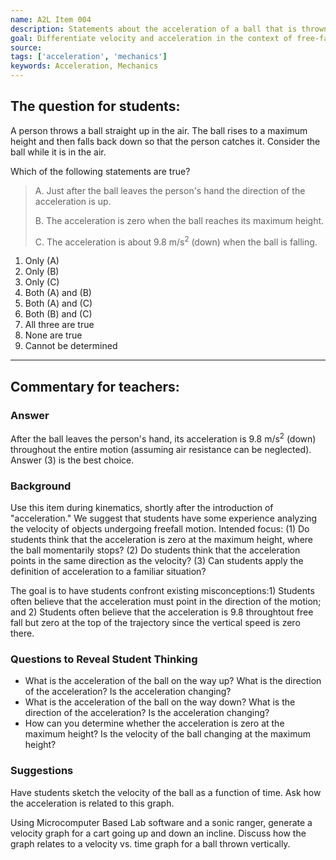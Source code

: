 ```yaml
---
name: A2L Item 004
description: Statements about the acceleration of a ball that is thrown vertically.
goal: Differentiate velocity and acceleration in the context of free-fall motion.
source: 
tags: ['acceleration', 'mechanics']
keywords: Acceleration, Mechanics
---
```


## The question for students:

A person throws a ball straight up in the air.  The ball rises to a maximum height and then falls back down so that the person catches it.  Consider the ball while it is in the air.

Which of the following statements are true?

> A. Just after the ball leaves the person's hand the direction of the acceleration is up.
> 
> B. The acceleration is zero when the ball reaches its maximum height.</li>
> 
> C. The acceleration is about 9.8 m/s<sup>2</sup> (down) when the ball is falling.

1. Only (A)
1. Only (B)
1. Only (C)
1. Both (A) and (B)
1. Both (A) and (C)
1. Both (B) and (C)
1. All three are true
1. None are true
1. Cannot be determined

<hr/>

## Commentary for teachers:

### Answer

After the ball leaves the person's hand, its acceleration is 9.8 m/s<sup>2</sup> (down) throughout the entire motion (assuming air resistance can be neglected). Answer (3) is the best choice.

### Background

Use this item during kinematics, shortly after the introduction of "acceleration." We suggest that students have some experience analyzing the velocity of objects undergoing freefall motion. Intended focus: (1) Do students think that the acceleration is zero at the maximum height, where the ball momentarily stops? (2) Do students think that the acceleration points in the same direction as the velocity? (3) Can students apply the definition of acceleration to a familiar situation?

The goal is to have students confront existing misconceptions:1) Students often believe that the acceleration must point in the direction of the motion; and 2) Students often believe that the acceleration is 9.8 throughtout free fall but zero at the top of the trajectory since the vertical speed is zero there.

### Questions to Reveal Student Thinking

* What is the acceleration of the ball on the way up? What is the direction of the acceleration? Is the acceleration changing?
* What is the acceleration of the ball on the way down? What is the direction of the acceleration? Is the acceleration changing?
* How can you determine whether the acceleration is zero at the maximum height? Is the velocity of the ball changing at the maximum height?

### Suggestions

Have students sketch the velocity of the ball as a function of time. Ask how the acceleration is related to this graph.

Using Microcomputer Based Lab software and a sonic ranger, generate a velocity graph for a cart going up and down an incline. Discuss how the graph relates to a velocity vs. time graph for a ball thrown vertically.

